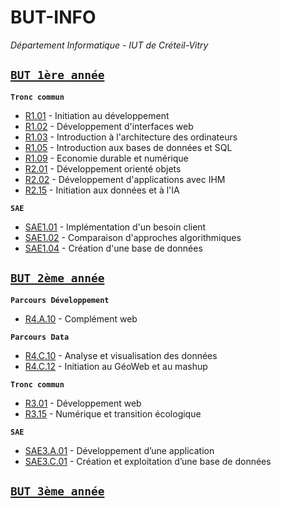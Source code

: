 # BUT-INFO

*Département Informatique - IUT de Créteil-Vitry*

## [**`BUT 1ère année`**](./BUT1)
**`Tronc commun`**
- [R1.01](./R101) - Initiation au développement
- [R1.02](./R102) - Développement d'interfaces web
- [R1.03](./R103) - Introduction à l'architecture des ordinateurs
- [R1.05](./R105) - Introduction aux bases de données et SQL
- [R1.09](./R109) - Economie durable et numérique
- [R2.01](./R201) - Développement orienté objets
- [R2.02](./R202) - Développement d'applications avec IHM
- [R2.15](./R215) - Initiation aux données et à l'IA

**`SAE`**
- [SAE1.01](./SAE101) - Implémentation d'un besoin client
- [SAE1.02](./SAE102) - Comparaison d'approches algorithmiques
- [SAE1.04](./SAE104) - Création d'une base de données

## [**`BUT 2ème année`**](./BUT2)
**`Parcours Développement`**
- [R4.A.10](./R4A10) - Complément web

**`Parcours Data`**
- [R4.C.10](./R4C10) - Analyse et visualisation des données
- [R4.C.12](./R4C12) - Initiation au GéoWeb et au mashup

**`Tronc commun`**
- [R3.01](./R301) - Développement web
- [R3.15](./R315) - Numérique et transition écologique

**`SAE`**
- [SAE3.A.01](./SAE3A01) - Développement d’une application
- [SAE3.C.01](./SAE3C01) - Création et exploitation d’une base de données

## [**`BUT 3ème année`**](./BUT3)
